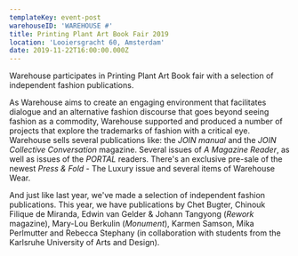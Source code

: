 ```yaml
---
templateKey: event-post
warehouseID: 'WAREHOUSE #'
title: Printing Plant Art Book Fair 2019
location: 'Looiersgracht 60, Amsterdam'
date: 2019-11-22T16:00:00.000Z
---
```

Warehouse participates in Printing Plant Art Book fair with a selection of independent fashion publications.

As Warehouse aims to create an engaging environment that facilitates dialogue and an alternative fashion discourse that goes beyond seeing fashion as a commodity, Warehouse supported and produced a number of projects that explore the trademarks of fashion with a critical eye.\
Warehouse sells several publications like: the *JOIN manual* and the *JOIN Collective Conversation* magazine. Several issues of *A Magazine Reader*, as well as issues of the *PORTAL* readers. There's an exclusive pre-sale of the newest *Press & Fold* - The Luxury issue and several items of Warehouse Wear.

And just like last year, we've made a selection of independent fashion publications. This year, we have publications by Chet Bugter, Chinouk Filique de Miranda, Edwin van Gelder & Johann Tangyong (*Rework* magazine), Mary-Lou Berkulin (*Monument*), Karmen Samson, Mika Perlmutter and Rebecca Stephany (in collaboration with students from the Karlsruhe University of Arts and Design).